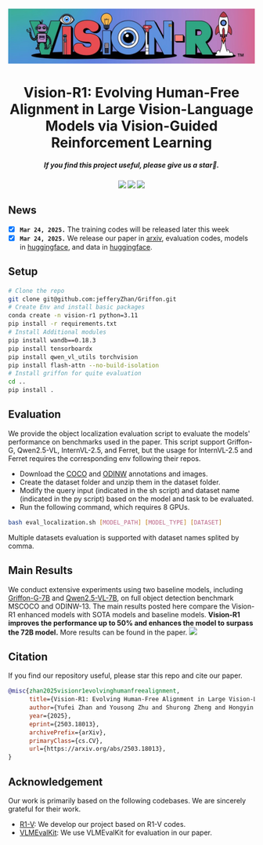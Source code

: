![](./figs/Vision_R1_logo_13.jpg)

<!-- <div align="center">

## Vision-R1: Evolving Human-Free Alignment in Large Vision-Language Models via Vision-Guided Reinforcement Learning

</div> -->

<div align="center">

<h1>  Vision-R1: Evolving Human-Free Alignment in Large Vision-Language Models via Vision-Guided Reinforcement Learning </h1>

<h5 align="center"> If you find this project useful, please give us a star🌟.

<h5 align="center"> 

<a href='https://arxiv.org/abs/2503.18013'><img src='https://img.shields.io/badge/Paper-Arxiv-red'></a>
<a href='https://huggingface.co/collections/JefferyZhan/vision-r1-67e166f8b6a9ec3f6a664262'><img src='https://img.shields.io/badge/%F0%9F%A4%97%20Hugging%20Face-Models-blue'></a>
<a href='https://huggingface.co/datasets/JefferyZhan/Vision-R1-Data'><img src='https://img.shields.io/badge/Dataset-Huggingface-yellow'></a>

</h5>
</div>

## News
- [x] **`Mar 24, 2025.`** The training codes will be released later this week
- [x] **`Mar 24, 2025.`** We release our paper in [arxiv](https://arxiv.org/abs/2503.18013), evaluation codes, models in [huggingface](https://huggingface.co/collections/JefferyZhan/vision-r1-67e166f8b6a9ec3f6a664262), and data in [huggingface](https://huggingface.co/datasets/JefferyZhan/Vision-R1-Data).

## Setup
```bash
# Clone the repo
git clone git@github.com:jefferyZhan/Griffon.git
# Create Env and install basic packages
conda create -n vision-r1 python=3.11
pip install -r requirements.txt
# Install Additional modules
pip install wandb==0.18.3
pip install tensorboardx
pip install qwen_vl_utils torchvision
pip install flash-attn --no-build-isolation
# Install griffon for quite evaluation
cd ..
pip install .
```


## Evaluation
We provide the object localization evaluation script to evaluate the models' performance on benchmarks used in the paper. This script support Griffon-G, Qwen2.5-VL, InternVL-2.5, and Ferret, but the usage for InternVL-2.5 and Ferret requires the corresponding env following their repos.

- Download the [COCO](https://cocodataset.org/#download) and [ODINW](https://huggingface.co/GLIPModel/GLIP/tree/main/odinw_35) annotations and images.
- Create the dataset folder and unzip them in the dataset folder.
- Modify the query input (indicated in the sh script) and dataset name (indicated in the py script) based on the model and task to be evaluated.
- Run the following command, which requires 8 GPUs.

```bash
bash eval_localization.sh [MODEL_PATH] [MODEL_TYPE] [DATASET]
```
Multiple datasets evaluation is supported with dataset names splited by comma.


## Main Results
We conduct extensive experiments using two baseline models, including [Griffon-G-7B](https://arxiv.org/abs/2410.16163) and [Qwen2.5-VL-7B](https://arxiv.org/abs/2502.13923), on full object detection benchmark MSCOCO and ODINW-13. The main results posted here compare the Vision-R1 enhanced models with SOTA models and baseline models. **Vision-R1 improves the performance up to 50% and enhances the model to surpass the 72B model.** More results can be found in the paper.
![](./figs/main_results.png)

## Citation

If you find our repository useful, please star this repo and cite our paper.
```bibtex
@misc{zhan2025visionr1evolvinghumanfreealignment,
      title={Vision-R1: Evolving Human-Free Alignment in Large Vision-Language Models via Vision-Guided Reinforcement Learning}, 
      author={Yufei Zhan and Yousong Zhu and Shurong Zheng and Hongyin Zhao and Fan Yang and Ming Tang and Jinqiao Wang},
      year={2025},
      eprint={2503.18013},
      archivePrefix={arXiv},
      primaryClass={cs.CV},
      url={https://arxiv.org/abs/2503.18013}, 
}
```

## Acknowledgement
Our work is primarily based on the following codebases. We are sincerely grateful for their work.
- [R1-V](https://github.com/Deep-Agent/R1-V): We develop our project based on R1-V codes.
- [VLMEvalKit](https://github.com/open-compass/VLMEvalKit): We use VLMEvalKit for evaluation in our paper.